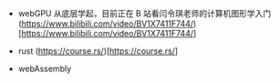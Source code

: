 - webGPU
  从底层学起，目前正在 B 站看闫令琪老师的计算机图形学入门(https://www.bilibili.com/video/BV1X7411F744/)[https://www.bilibili.com/video/BV1X7411F744/]

- rust
  (https://course.rs/)[https://course.rs/]
- webAssembly
